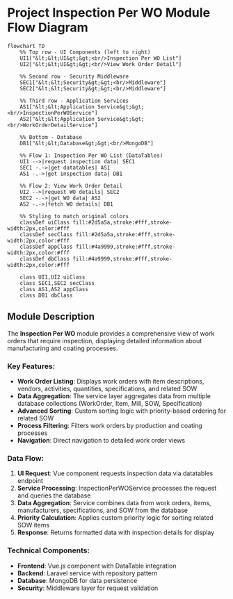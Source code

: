 # Project Inspection Per WO Module Flow Diagram

```mermaid
flowchart TD
    %% Top row - UI Components (left to right)
    UI1["&lt;&lt;UI&gt;&gt;<br/>Inspection Per WO List"]
    UI2["&lt;&lt;UI&gt;&gt;<br/>View Work Order Detail"]

    %% Second row - Security Middleware
    SEC1["&lt;&lt;Security&gt;&gt;<br/>Middleware"]
    SEC2["&lt;&lt;Security&gt;&gt;<br/>Middleware"]

    %% Third row - Application Services
    AS1["&lt;&lt;Application Service&gt;&gt;<br/>InspectionPerWOService"]
    AS2["&lt;&lt;Application Service&gt;&gt;<br/>WorkOrderDetailService"]

    %% Bottom - Database
    DB1["&lt;&lt;Database&gt;&gt;<br/>MongoDB"]

    %% Flow 1: Inspection Per WO List (DataTables)
    UI1 -->|request inspection data| SEC1
    SEC1 -.->|get datatables| AS1
    AS1 -.->|get inspection data| DB1

    %% Flow 2: View Work Order Detail
    UI2 -->|request WO details| SEC2
    SEC2 -.->|get WO data| AS2
    AS2 -.->|fetch WO details| DB1

    %% Styling to match original colors
    classDef uiClass fill:#2d5a5a,stroke:#fff,stroke-width:2px,color:#fff
    classDef secClass fill:#2d5a5a,stroke:#fff,stroke-width:2px,color:#fff
    classDef appClass fill:#4a9999,stroke:#fff,stroke-width:2px,color:#fff
    classDef dbClass fill:#4a9999,stroke:#fff,stroke-width:2px,color:#fff

    class UI1,UI2 uiClass
    class SEC1,SEC2 secClass
    class AS1,AS2 appClass
    class DB1 dbClass
```

## Module Description

The **Inspection Per WO** module provides a comprehensive view of work orders that require inspection, displaying detailed information about manufacturing and coating processes.

### Key Features:
- **Work Order Listing**: Displays work orders with item descriptions, vendors, activities, quantities, specifications, and related SOW
- **Data Aggregation**: The service layer aggregates data from multiple database collections (WorkOrder, Item, Mill, SOW, Specification)
- **Advanced Sorting**: Custom sorting logic with priority-based ordering for related SOW
- **Process Filtering**: Filters work orders by production and coating processes
- **Navigation**: Direct navigation to detailed work order views

### Data Flow:
1. **UI Request**: Vue component requests inspection data via datatables endpoint
2. **Service Processing**: InspectionPerWOService processes the request and queries the database
3. **Data Aggregation**: Service combines data from work orders, items, manufacturers, specifications, and SOW from the database
4. **Priority Calculation**: Applies custom priority logic for sorting related SOW items
5. **Response**: Returns formatted data with inspection details for display

### Technical Components:
- **Frontend**: Vue.js component with DataTable integration
- **Backend**: Laravel service with repository pattern
- **Database**: MongoDB for data persistence
- **Security**: Middleware layer for request validation
